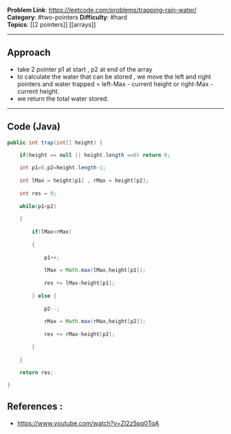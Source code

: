 
**Problem Link**: https://leetcode.com/problems/trapping-rain-water/  
**Category**: #two-pointers 
**Difficulty**: #hard  
**Topics**: [[2 pointers]] [[arrays]] 

---

## Approach

- take 2 pointer p1 at start , p2 at end of the array
- to calculate the water that can be stored , we move the left and right pointers and water trapped = left-Max - current height or right-Max - current height.
- we return the total water stored.

---

## Code (Java)

```java
public int trap(int[] height) {

	if(height == null || height.length ==0) return 0;
	
	int p1=0,p2=height.length-1;
	
	int lMax = height[p1] , rMax = height[p2];
	
	int res = 0;
	
	while(p1<p2)
	
	{
		
		if(lMax<rMax)
		
		{
		
			p1++;
			
			lMax = Math.max(lMax,height[p1]);
			
			res += lMax-height[p1];
		
		} else {
		
			p2--;
			
			rMax = Math.max(rMax,height[p2]);
			
			res += rMax-height[p2];
		
		}
	
	}
	
	return res;

}

```


## References :

- https://www.youtube.com/watch?v=ZI2z5pq0TqA